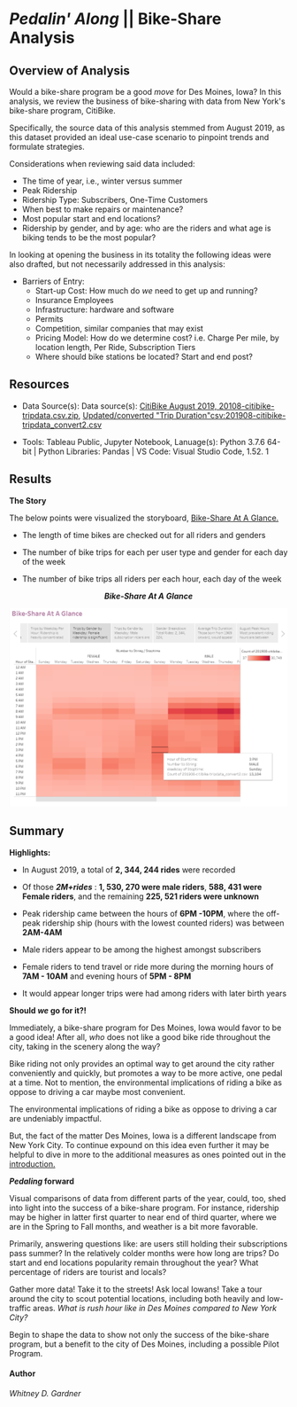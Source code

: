 
# _Pedalin' Along_ || Bike-Share Analysis

## Overview of Analysis
Would a bike-share program be a good _move_ for Des Moines, Iowa? In this analysis, we review the business of bike-sharing with data from New York's bike-share program, CitiBike. 

Specifically, the source data of this analysis stemmed from August 2019, as this dataset provided an ideal use-case scenario to pinpoint trends and formulate strategies.

Considerations when reviewing said data included:
* The time of year, i.e., winter versus summer
* Peak Ridership
* Ridership Type: Subscribers, One-Time Customers
* When best to make repairs or maintenance?
* Most popular start and end locations?
* Ridership by gender, and by age:  who are the riders and what age is biking tends to be the most popular? 

In looking at opening the business in its totality the following ideas were also drafted, but not necessarily addressed in this analysis: 

* Barriers of Entry:
    * Start-up Cost: How much do _we_ need to get up and running?
	* Insurance
	Employees
    * Infrastructure: hardware and software
	* Permits
    * Competition, similar companies that may exist
    * Pricing Model: How do we determine cost? i.e.  Charge Per mile, by location length, Per Ride, Subscription Tiers
    * Where should bike stations be located? Start and end post?

## Resources
* Data Source(s): Data source(s): [CitiBike August 2019, 20108-citibike-tripdata.csv.zip](https://s3.amazonaws.com/tripdata/index.html), [Updated/converted "Trip Duration"csv:201908-citibike-tripdata_convert2.csv](https://app.box.com/s/jggaqztdm372t3hakmc4rxrygjlkiund)

* Tools: Tableau Public, Jupyter Notebook, Lanuage(s): Python 3.7.6 64-bit | Python Libraries: Pandas | VS Code: Visual Studio Code, 1.52. 1

## Results
**The Story**

The below points were visualized  the storyboard, [Bike-Share At A Glance.](https://public.tableau.com/views/Deliverable2VisualizationForTripAnalysisDeliverable3Bike-ShareFullStoryReport/Bike-ShareAtAGlance?:language=en&:display_count=y&publish=yes&:origin=viz_share_link)

* The length of time bikes are checked out for all riders and genders

* The number of bike trips for each per user type and gender for each day of the week

* The number of bike trips all riders per each hour, each day of the week
<p align="center">
  <i><b> Bike-Share At A Glance</b></i> 
 </p>
<p align="center">
  <img src="https://github.com/SoWhitIs/bike-share_analysis/blob/db501174993ef9145fdbadc89302aeaabf2f48f1/bike_share_at_a_glance_story.png" />
</p>

## Summary

**Highlights:**

 * In August 2019, a total of **2, 344, 244 rides** were recorded 

* Of those  **_2M+rides_** : **1, 530, 270 were male riders**, **588, 431 were Female riders**, and the remaining **225, 521 riders were unknown**

* Peak ridership came between the hours of **6PM -10PM**, where the off-peak ridership ship (hours with the lowest counted riders) was between **2AM-4AM**

* Male riders appear to be among the highest amongst subscribers

* Female riders to tend travel or ride more during the morning hours of **7AM - 10AM** and evening hours of **5PM - 8PM**

* It would appear longer trips were had among riders with later birth years


**Should _we_ go for it?!**

Immediately, a bike-share program for Des Moines, Iowa would favor to be a good idea!  After all, _who_ does not like a good bike ride throughout the city, taking in the scenery along the way? 

Bike riding not only provides an optimal way to get around the city rather conveniently and quickly, but promotes a way to be more active, one pedal at a time.  Not to mention, the environmental implications of riding a bike as oppose to driving a car maybe most convenient. 

The environmental implications of riding a bike as oppose to driving a car are undeniably impactful.

But, the fact of the matter Des Moines, Iowa is a different landscape from New York City.  To continue expound on this idea even further it may be helpful to dive in more to the additional measures as ones pointed out in the [introduction.](https://github.com/SoWhitIs/bike-share_analysis/blob/main/README.md#overview-of-analysis)  

**_Pedaling_ forward**

Visual comparisons of data from different parts of the year, could, too, shed into light into the success of a bike-share program. For instance, ridership may be higher in latter first quarter to near end of third quarter, where we are in the Spring to Fall months, and weather is a bit more favorable. 

Primarily, answering questions like: are users still holding their subscriptions pass summer? In the relatively colder months were how long are trips? Do start and end locations popularity remain throughout the year?  What percentage of riders are tourist and locals? 

Gather more data! Take it to the streets! Ask local Iowans! Take a tour around the city to scout potential locations, including both heavily and low-traffic areas. _What is rush hour like in Des Moines compared to New York City?_

Begin to shape the data to show not only the success of the bike-share program, but a benefit to the city of Des Moines, including a possible Pilot Program. 

#### Author

_Whitney D. Gardner_
